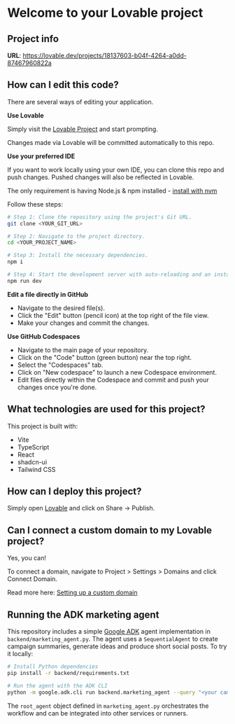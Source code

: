 # Welcome to your Lovable project

## Project info

**URL**: https://lovable.dev/projects/18137603-b04f-4264-a0dd-87467960822a

## How can I edit this code?

There are several ways of editing your application.

**Use Lovable**

Simply visit the [Lovable Project](https://lovable.dev/projects/18137603-b04f-4264-a0dd-87467960822a) and start prompting.

Changes made via Lovable will be committed automatically to this repo.

**Use your preferred IDE**

If you want to work locally using your own IDE, you can clone this repo and push changes. Pushed changes will also be reflected in Lovable.

The only requirement is having Node.js & npm installed - [install with nvm](https://github.com/nvm-sh/nvm#installing-and-updating)

Follow these steps:

```sh
# Step 1: Clone the repository using the project's Git URL.
git clone <YOUR_GIT_URL>

# Step 2: Navigate to the project directory.
cd <YOUR_PROJECT_NAME>

# Step 3: Install the necessary dependencies.
npm i

# Step 4: Start the development server with auto-reloading and an instant preview.
npm run dev
```

**Edit a file directly in GitHub**

- Navigate to the desired file(s).
- Click the "Edit" button (pencil icon) at the top right of the file view.
- Make your changes and commit the changes.

**Use GitHub Codespaces**

- Navigate to the main page of your repository.
- Click on the "Code" button (green button) near the top right.
- Select the "Codespaces" tab.
- Click on "New codespace" to launch a new Codespace environment.
- Edit files directly within the Codespace and commit and push your changes once you're done.

## What technologies are used for this project?

This project is built with:

- Vite
- TypeScript
- React
- shadcn-ui
- Tailwind CSS

## How can I deploy this project?

Simply open [Lovable](https://lovable.dev/projects/18137603-b04f-4264-a0dd-87467960822a) and click on Share -> Publish.

## Can I connect a custom domain to my Lovable project?

Yes, you can!

To connect a domain, navigate to Project > Settings > Domains and click Connect Domain.

Read more here: [Setting up a custom domain](https://docs.lovable.dev/tips-tricks/custom-domain#step-by-step-guide)

## Running the ADK marketing agent

This repository includes a simple [Google ADK](https://github.com/google/adk-python) agent implementation in `backend/marketing_agent.py`.
The agent uses a `SequentialAgent` to create campaign summaries, generate ideas and produce short social posts. To try it locally:

```bash
# Install Python dependencies
pip install -r backend/requirements.txt

# Run the agent with the ADK CLI
python -m google.adk.cli run backend.marketing_agent --query "<your campaign details>"
```

The `root_agent` object defined in `marketing_agent.py` orchestrates the workflow and can be integrated into other services or runners.
